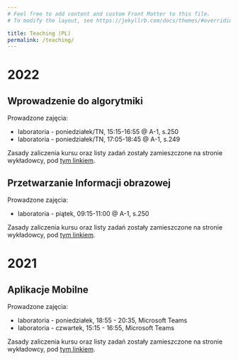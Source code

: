 ```yaml
---
# Feel free to add content and custom Front Matter to this file.
# To modify the layout, see https://jekyllrb.com/docs/themes/#overriding-theme-defaults

title: Teaching (PL)
permalink: /teaching/
---
```

# 2022
## Wprowadzenie do algorytmiki

Prowadzone zajęcia:
* laboratoria - poniedziałek/TN, 15:15-16:55 @ A-1, s.250
* laboratoria - poniedziałek/TN, 17:05-18:45 @ A-1, s.249

Zasady zaliczenia kursu oraz listy zadań zostały zamieszczone na stronie wykładowcy, pod [tym linkiem](http://prac.im.pwr.wroc.pl/~zeberski/teaching/teaching.html). 


## Przetwarzanie Informacji obrazowej

Prowadzone zajęcia:
* laboratoria - piątek, 09:15-11:00 @ A-1, s.250


Zasady zaliczenia kursu oraz listy zadań zostały zamieszczone na stronie wykładowcy, pod [tym linkiem](https://syga.kft.pwr.edu.pl/courses/pio/lab.html). 


# 2021
## Aplikacje Mobilne

Prowadzone zajęcia:
* laboratoria - poniedziałek, 18:55 - 20:35, Microsoft Teams
* laboratoria - czwartek, 15:15 - 16:55, Microsoft Teams


Zasady zaliczenia kursu oraz listy zadań zostały zamieszczone na stronie wykładowcy, pod [tym linkiem](https://cs.pwr.edu.pl/zawada/am/). 